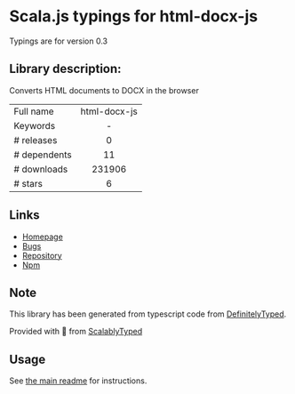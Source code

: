 
# Scala.js typings for html-docx-js

Typings are for version 0.3

## Library description:
Converts HTML documents to DOCX in the browser

|                    |                 |
| ------------------ | :-------------: |
| Full name          | html-docx-js |
| Keywords           | - |
| # releases         | 0 |
| # dependents       | 11 |
| # downloads        | 231906 |
| # stars            | 6 |

## Links
- [Homepage](https://github.com/evidenceprime/html-docx-js#readme)
- [Bugs](https://github.com/evidenceprime/html-docx-js/issues)
- [Repository](https://github.com/evidenceprime/html-docx-js)
- [Npm](https://www.npmjs.com/package/html-docx-js)
    


## Note
This library has been generated from typescript code from [DefinitelyTyped](https://definitelytyped.org).

Provided with :purple_heart: from [ScalablyTyped](https://github.com/oyvindberg/ScalablyTyped)

## Usage
See [the main readme](../../readme.md) for instructions.


